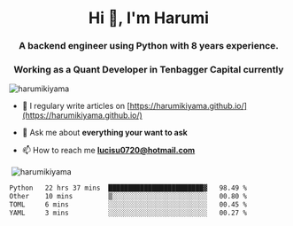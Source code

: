 <h1 align="center">Hi 👋, I'm Harumi</h1>
<h3 align="center">A backend engineer using <b>Python</b> with 8 years experience.</h3>
<h3 align="center">Working as a Quant Developer in <b>Tenbagger Capital</b> currently</h3>

<p align="left"> <img src="https://komarev.com/ghpvc/?username=harumikiyama" alt="harumikiyama" /> </p>


- 📝 I regulary write articles on [https://harumikiyama.github.io/](https://harumikiyama.github.io/)

- 💬 Ask me about **everything your want to ask**

- 📫 How to reach me **lucisu0720@hotmail.com**

<p>&nbsp;<img align="center" src="https://github-readme-stats.vercel.app/api?username=harumikiyama&show_icons=true" alt="harumikiyama" /></p>


<!--START_SECTION:waka-->

```txt
Python   22 hrs 37 mins  ████████████████████████▓   98.49 %
Other    10 mins         ▒░░░░░░░░░░░░░░░░░░░░░░░░   00.80 %
TOML     6 mins          ░░░░░░░░░░░░░░░░░░░░░░░░░   00.45 %
YAML     3 mins          ░░░░░░░░░░░░░░░░░░░░░░░░░   00.27 %
```

<!--END_SECTION:waka-->
